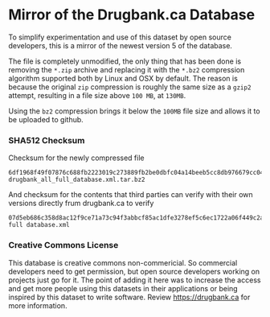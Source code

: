 # Mirror of the Drugbank.ca Database 
To simplify experimentation and use of this dataset by open source developers, this is a mirror of the newest version 5 of the database. 

The file is completely unmodified, the only thing that has been done is removing the `*.zip` archive and replacing it with the `*.bz2` compression algorithm supported both by Linux and OSX by default. The reason is because the original `zip` compression is roughly the same size as a `gzip2` attempt, resulting in a file size above `100 MB`, at `130MB`. 

Using the `bz2` compression brings it below the `100MB` file size and allows it to be uploaded to github. 

### SHA512 Checksum

Checksum for the newly compressed file

```
6df1968f49f07876c688fb2223019c273889fb2be0dbfc04a14beeb5cc8db976679cc044dd940f7b0d0914a3786c5009f49fedb07cc820791fa8cb81cde2b193  drugbank_all_full_database.xml.tar.bz2 
```

And checksum for the contents that third parties can verify with their own versions directly frum drugbank.ca to verify 

```
07d5eb686c358d8ac12f9ce71a73c94f3abbcf85ac1dfe3278ef5c6ec1722a06f449c2ac5bbde4c3bd0d216633a78f549c1e56ad16e7134668f7aafc1bc5b12b  full database.xml
```

### Creative Commons License 
This database is creative commons non-commericial. So commercial developers need to get permission, but open source developers working on projects just go for it. The point of adding it here was to increase the access and get more people using this datasets in their applications or being inspired by this dataset to write software. Review https://drugbank.ca for more information. 
